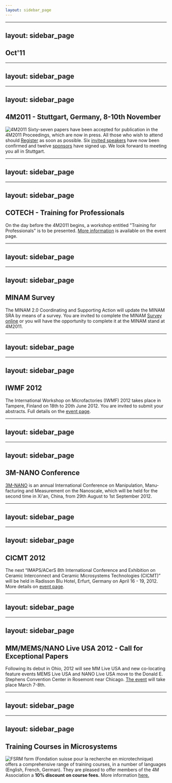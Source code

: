 ```yaml
---
layout: sidebar_page
---
```


---
layout: sidebar_page
---

## Oct'11

<!--break-->
---
layout: sidebar_page
---

---
layout: sidebar_page
---

## 4M2011 - Stuttgart, Germany, 8-10th November


![4M2011](/4m-association/assets/images/4m-2011_web1.jpg)
Sixty-seven papers have been accepted for publication in the 4M2011 Proceedings, which are now in press. All those who wish to attend should [Register](/4m-association/conference/2011/Registration-fees) as soon as possible. Six [invited speakers](/4m-association/conference/2011/Invited-Speakers-.html) have now been confirmed and twelve [sponsors](/conference/2011/Our-Sponsors.html) have signed up. We look forward to meeting you all in Stuttgart.
  
---
layout: sidebar_page
---

---
layout: sidebar_page
---

## COTECH - Training for Professionals

On the day before the 4M2011 begins, a workshop entitled "Training for Professionals" is to be presented. [More information](/4m-association/event/COTECH-Training-Professional.html) is available on the event page.
  
---
layout: sidebar_page
---

---
layout: sidebar_page
---

## MINAM Survey

The MINAM 2.0 Coordinating and Supporting Action will update the MINAM SRA by means of a survey. You are invited to complete the MINAM [Survey online](/4m-association/content/MINAM-Surve.html) or you will have the opportunity to complete it at the MINAM stand at 4M2011. 

---
layout: sidebar_page
---

---
layout: sidebar_page
---

## IWMF 2012

The International Workshop on Microfactories (IWMF) 2012 takes place in Tampere, Finland on 18th to 20th June 2012. You are invited to submit your abstracts. Full details on the [event page](/4m-association/event/IWMF-201.html). 
  
---
layout: sidebar_page
---

---
layout: sidebar_page
---

## 3M-NANO Conference

[3M-NANO](/4m-association/event/3M-Nano-.html) is an annual International Conference on Manipulation, Manu­facturing and Measurement on the Nanoscale, which will be held for the second time in Xi'an, China, from 29th August to 1st September 2012.

---
layout: sidebar_page
---

---
layout: sidebar_page
---

## CICMT 2012

The next “IMAPS/ACerS 8th International Conference and Exhibition on Ceramic Interconnect and Ceramic Microsystems Technologies (CICMT)” will be held in Radisson Blu Hotel, Erfurt, Germany on April 16 - 19, 2012. More details on [event page](/4m-association/event/CICMT-Conferenc.html).  

---
layout: sidebar_page
---

---
layout: sidebar_page
---

## MM/MEMS/NANO Live USA 2012 - Call for Exceptional Papers

Following its debut in Ohio, 2012 will see MM Live USA and new co-locating feature events MEMS Live USA and NANO Live USA move to the Donald E. Stephens Convention Center in Rosemont near Chicago. [The event](/4m-association/event/MMMEMSNANO-Live-USA-201.html) will take place March 7-8th.

---
layout: sidebar_page
---

---
layout: sidebar_page
---

## Training Courses in Microsystems

![FSRM](/4m-association/assets/images/FSRM_LOGO_web.gif)
fsrm (Fondation suisse pour la recherche en microtechnique) offers a comprehensive range of training courses, in a number of languages (English, French, German). They are pleased to offer members of the 4M Association a <b>10% discount on course fees.</b> More information [here.](/4m-association/content/fsrm-training-course.html)